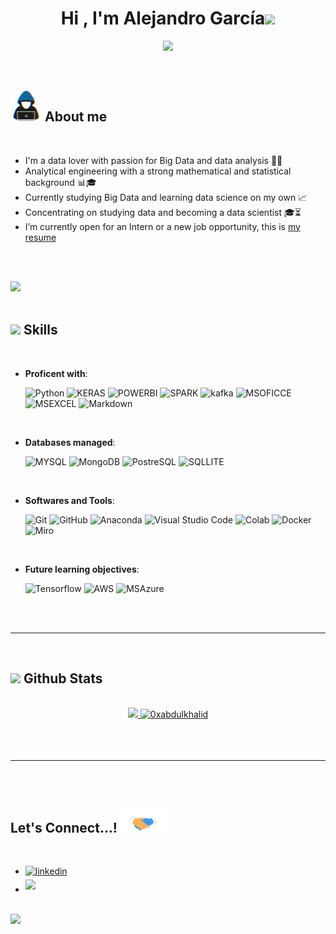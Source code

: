 
<h1 align="center"><b>Hi , I'm Alejandro García</b><img src="https://media.giphy.com/media/hvRJCLFzcasrR4ia7z/giphy.gif" width="35"></h1>
<!--  -->
<p align="center">
  <a href="https://github.com/DenverCoder1/readme-typing-svg"><img src="https://readme-typing-svg.herokuapp.com?font=Time+New+Roman&color=cyan&size=25&center=true&vCenter=true&width=600&height=100&lines=Data+analyst+and+business+intelligence..;Machine+learning+student,;Future+data+scientist,;Active+Learner/Researcher,;Love+to+learn+new+stuffs..<3"></a>
</p>

<br>
	
## <picture><img src = "https://github.com/0xAbdulKhalid/0xAbdulKhalid/raw/main/assets/mdImages/about_me.gif" width = 50px></picture> **About me**

<br>

- I'm a data lover with passion for Big Data and data analysis :green_heart::blue_book:
- Analytical engineering with a strong mathematical and statistical background :bar_chart::mortar_board:
- Currently studying Big Data and learning data science on my own :chart_with_upwards_trend:
- Concentrating on studying data and becoming a data scientist :mortar_board::hourglass_flowing_sand:
- I’m currently open for an Intern or a new job opportunity, this is [my resume](https://read.cv/0xabdulkhalid)

<br><br>

<img src="https://user-images.githubusercontent.com/73097560/115834477-dbab4500-a447-11eb-908a-139a6edaec5c.gif"><br><br>

## <img src="https://media2.giphy.com/media/QssGEmpkyEOhBCb7e1/giphy.gif?cid=ecf05e47a0n3gi1bfqntqmob8g9aid1oyj2wr3ds3mg700bl&rid=giphy.gif" width ="25"><b> Skills</b>

<br>

<p align="center">

- **Proficent with**:
    
    ![Python](https://img.shields.io/badge/Python%20-%2314354C.svg?style=for-the-badge&logo=python&logoColor=white)
    ![KERAS](https://img.shields.io/badge/Keras-FF0000?style=for-the-badge&logo=keras&logoColor=white)
    ![POWERBI](https://img.shields.io/badge/PowerBI-F2C811?style=for-the-badge&logo=Power%20BI&logoColor=white)
    ![SPARK](https://img.shields.io/badge/Apache_Spark-FFFFFF?style=for-the-badge&logo=apachespark&logoColor=#E35A16)
    ![kafka](https://img.shields.io/badge/Apache_Kafka-231F20?style=for-the-badge&logo=apache-kafka&logoColor=white)
    ![MSOFICCE](https://img.shields.io/badge/Microsoft_Office-D83B01?style=for-the-badge&logo=microsoft-office&logoColor=white)
    ![MSEXCEL](https://img.shields.io/badge/Microsoft_Excel-217346?style=for-the-badge&logo=microsoft-excel&logoColor=white)
    ![Markdown](https://img.shields.io/badge/markdown-%23000000.svg?style=for-the-badge&logo=markdown&logoColor=white) 

<br>   
    
- **Databases managed**:

    ![MYSQL](https://img.shields.io/badge/MySQL-005C84?style=for-the-badge&logo=mysql&logoColor=white)
    ![MongoDB](https://img.shields.io/badge/MongoDB-4EA94B?style=for-the-badge&logo=mongodb&logoColor=white)
    ![PostreSQL](https://img.shields.io/badge/PostgreSQL-316192?style=for-the-badge&logo=postgresql&logoColor=white)
    ![SQLLITE](https://img.shields.io/badge/Sqlite-003B57?style=for-the-badge&logo=sqlite&logoColor=white)

<br>


- **Softwares and Tools**:

    ![Git](https://img.shields.io/badge/git-%23F05033.svg?style=for-the-badge&logo=git&logoColor=white)
    ![GitHub](https://img.shields.io/badge/github-%23121011.svg?style=for-the-badge&logo=github&logoColor=white)
    ![Anaconda](https://img.shields.io/badge/conda-342B029.svg?&style=for-the-badge&logo=anaconda&logoColor=white)
    ![Visual Studio Code](https://img.shields.io/badge/Visual%20Studio%20Code-0078d7.svg?style=for-the-badge&logo=visual-studio-code&logoColor=white)
    ![Colab](https://img.shields.io/badge/Colab-F9AB00?style=for-the-badge&logo=googlecolab&color=525252)
    ![Docker](https://img.shields.io/badge/Docker-2CA5E0?style=for-the-badge&logo=docker&logoColor=white)
    ![Miro](https://img.shields.io/badge/Miro-F7C922?style=for-the-badge&logo=Miro&logoColor=050036)

<br>

- **Future learning objectives**:

    ![Tensorflow](https://img.shields.io/badge/TensorFlow-FF6F00?style=for-the-badge&logo=TensorFlow&logoColor=white)
    ![AWS](https://img.shields.io/badge/Amazon_AWS-FF9900?style=for-the-badge&logo=amazonaws&logoColor=white)
    ![MSAzure](https://img.shields.io/badge/microsoft%20azure-0089D6?style=for-the-badge&logo=microsoft-azure&logoColor=white)   


</p>

<br>
<br>

-----

<br>


## <img src="https://media.giphy.com/media/iY8CRBdQXODJSCERIr/giphy.gif" width="35"><b> Github Stats </b>
<br>

<div align="center">

<a href="https://github.com/0xabdulkhalid/">
  <img src="https://github-readme-stats.vercel.app/api?username=garcialejan&include_all_commits=true&count_private=true&show_icons=true&line_height=20&title_color=7A7ADB&icon_color=2234AE&text_color=D3D3D3&bg_color=0,000000,130F40" width="450"/>
  <img src="https://github-readme-stats.vercel.app/api/top-langs?username=garcialejan&show_icons=true&locale=en&layout=compact&line_height=20&title_color=7A7ADB&icon_color=2234AE&text_color=D3D3D3&bg_color=0,000000,130F40" width="375"  alt="0xabdulkhalid"/>

</a>
</div>

<br>
<br>
<br>

-----

<br>
<br>

## <b> Let's Connect...!</b><img src="https://github.com/0xAbdulKhalid/0xAbdulKhalid/raw/main/assets/mdImages/handshake.gif" width ="80">
<br>
<div align='left'>

<ul>

<li>
<a href="https://linkedin.com/in/alejandro-garcía-cárcel-07416b205/" target="_blank">
<img src="https://img.shields.io/badge/linkedin:  Alejandro Garcia-%2300acee.svg?color=405DE6&style=for-the-badge&logo=linkedin&logoColor=white" alt=linkedin style="margin-bottom: 5px;"/>
</a>


<br>

<li>
<a href="mailto:garcialejan@gmail.com" target="_blank">
<img src="https://img.shields.io/badge/gmail:  garcialejan-%23EA4335.svg?style=for-the-badge&logo=gmail&logoColor=white" t=mail style="margin-bottom: 5px;" />
</a>
</li>
	
</ul>
</div>

<br>
<img src="https://user-images.githubusercontent.com/73097560/115834477-dbab4500-a447-11eb-908a-139a6edaec5c.gif">
<br>
<br>
<br>
